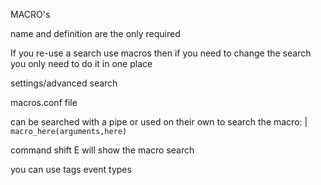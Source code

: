 MACRO's

name and definition are the only required 

If you re-use a search use macros
then if you need to change the search you only need to do it in one place

settings/advanced search



macros.conf file

can be searched with a pipe or used on their own
to search the macro:
| `macro_here(arguments,here)`


command shift E will show the macro search

you can use
tags
event types

